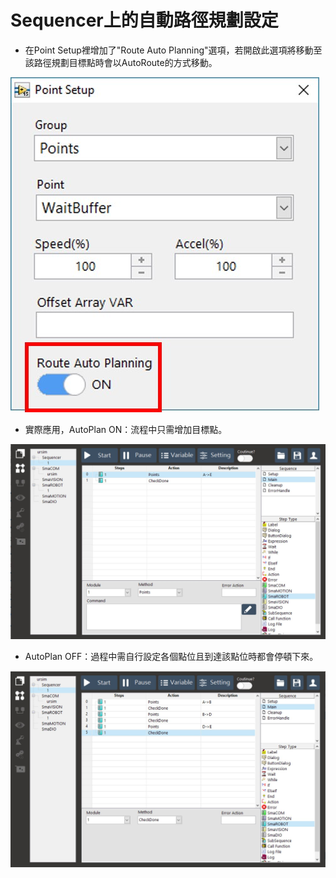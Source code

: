 # Sequencer上的自動路徑規劃設定



* 在Point Setup裡增加了"Route Auto Planning"選項，若開啟此選項將移動至該路徑規劃目標點時會以AutoRoute的方式移動。

![Point Setup&#x81EA;&#x52D5;&#x8DEF;&#x5F91;&#x898F;&#x5283;&#x9078;&#x9805;](../../.gitbook/assets/seqautoroute.jpg)

* 實際應用，AutoPlan ON：流程中只需增加目標點。

![AutoPlan ON A-&amp;gt;E&#x7A0B;&#x5F0F;&#x7DE8;&#x8F2F;](../../.gitbook/assets/kai-qi-zi-dong-lu-jing-gui-hua.JPG)

* AutoPlan OFF：過程中需自行設定各個點位且到達該點位時都會停頓下來。

![AutoPlan OFF A-&amp;gt;E&#x7A0B;&#x5F0F;&#x7DE8;&#x8F2F;](../../.gitbook/assets/wei-kai-qi-zi-dong-lu-jing-gui-hua-lu-xian.JPG)

